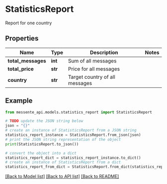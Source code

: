 # StatisticsReport

Report for one country

## Properties

Name | Type | Description | Notes
------------ | ------------- | ------------- | -------------
**total_messages** | **int** | Sum of all messages | 
**total_price** | **str** | Price for all messages | 
**country** | **str** | Target country of all messages | 

## Example

```python
from messente_api.models.statistics_report import StatisticsReport

# TODO update the JSON string below
json = "{}"
# create an instance of StatisticsReport from a JSON string
statistics_report_instance = StatisticsReport.from_json(json)
# print the JSON string representation of the object
print(StatisticsReport.to_json())

# convert the object into a dict
statistics_report_dict = statistics_report_instance.to_dict()
# create an instance of StatisticsReport from a dict
statistics_report_from_dict = StatisticsReport.from_dict(statistics_report_dict)
```
[[Back to Model list]](../README.md#documentation-for-models) [[Back to API list]](../README.md#documentation-for-api-endpoints) [[Back to README]](../README.md)


